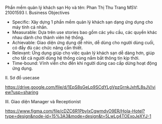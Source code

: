Phần mềm quản lý khách sạn 
Họ và tên: Phan Thị Thu Trang 
MSV: 21001593
I. Business Objectives 
- Specific: Xây dựng 1 phần mềm quản lý khách sạn dạng ứng dụng cho máy tính cá nhân.
- Measurable: Dựa trên use stories bao gồm các yêu cầu, các quyền khác nhau dành cho thành viên hệ thống.
- Achievable: Giao diện ứng dụng dễ nhìn, dễ dùng cho người dùng cuối, có đầy đủ các chức năng cần thiết.
- Relevant: Ứng dụng giúp cho việc quản lý khách sạn dễ dàng hơn, giúp cho tất cả người dùng hệ thống cùng nắm bắt thông tin kịp thời.
- Time-bound: Vĩnh viễn cho đến khi người dùng cao cấp dừng hoạt động ứng dụng.
  
II. Sơ đồ usecase 

https://drive.google.com/file/d/1EpS8sGeLp9SCdYLgVpzGrnkJxhfL8sJV/view?usp=sharing

III. Giao diện Manager và Receptionist

https://www.figma.com/file/cDZC6R1PbyIxCgwmdvO9ER/Hola-Hotel?type=design&node-id=15%3A3&mode=design&t=5LwLg4TOExoJeXYJ-1
